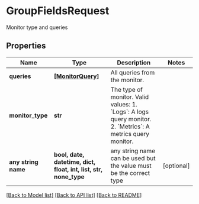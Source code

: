 # GroupFieldsRequest

Monitor type and queries

## Properties
Name | Type | Description | Notes
------------ | ------------- | ------------- | -------------
**queries** | [**[MonitorQuery]**](MonitorQuery.md) | All queries from the monitor. | 
**monitor_type** | **str** | The type of monitor. Valid values:   1. &#x60;Logs&#x60;: A logs query monitor.   2. &#x60;Metrics&#x60;: A metrics query monitor. | 
**any string name** | **bool, date, datetime, dict, float, int, list, str, none_type** | any string name can be used but the value must be the correct type | [optional]

[[Back to Model list]](../README.md#documentation-for-models) [[Back to API list]](../README.md#documentation-for-api-endpoints) [[Back to README]](../README.md)


